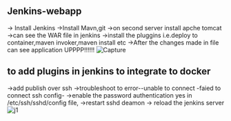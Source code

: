 ## Jenkins-webapp ###
-> Install Jenkins
->Install Mavn,git
->on second server install apche tomcat
->can see the WAR file in jenkins
->install the pluggins i.e.deploy to container,maven invoker,maven install etc
->After the changes made in file can see application UPPPP!!!!!!
![Capture](https://user-images.githubusercontent.com/72296999/115142613-6105b280-a060-11eb-9cc6-6791add82b5f.PNG)


## to add plugins in jenkins to integrate to docker 

->add publish over ssh 
->troubleshoot to error--unable to connect -faied to connect ssh config-
->enable the password authentication yes in /etc/ssh/sshd/config file,
->restart sshd deamon
-> reload the jenkins server
![j1](https://user-images.githubusercontent.com/72296999/115147266-d6c94880-a077-11eb-9a2d-4f07a780e7e8.PNG)


